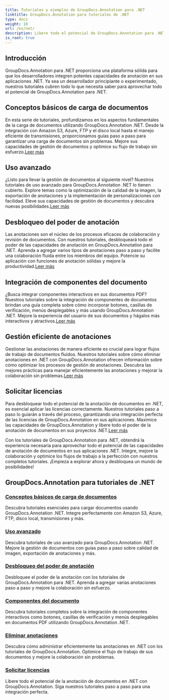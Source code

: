 ```yaml
---
title: Tutoriales y ejemplos de GroupDocs.Annotation para .NET
linktitle: GroupDocs.Annotation para tutoriales de .NET
type: docs
weight: 10
url: /es/net/
description: Libere todo el potencial de GroupDocs.Annotation para .NET con nuestros tutoriales. Integre, mejore la colaboración y agilice los flujos de trabajo a la perfección.
is_root: true
---
```

## Introducción

GroupDocs.Annotation para .NET proporciona una plataforma sólida para que los desarrolladores integren potentes capacidades de anotación en sus aplicaciones .NET. Ya sea un desarrollador principiante o experimentado, nuestros tutoriales cubren todo lo que necesita saber para aprovechar todo el potencial de GroupDocs.Annotation para .NET.

## Conceptos básicos de carga de documentos
 En esta serie de tutoriales, profundizamos en los aspectos fundamentales de la carga de documentos utilizando GroupDocs.Annotation .NET. Desde la integración con Amazon S3, Azure, FTP y el disco local hasta el manejo eficiente de transmisiones, proporcionamos guías paso a paso para garantizar una carga de documentos sin problemas. Mejore sus capacidades de gestión de documentos y optimice su flujo de trabajo sin esfuerzo.[Leer más](./document-loading-essentials/)

## Uso avanzado
¿Listo para llevar la gestión de documentos al siguiente nivel? Nuestros tutoriales de uso avanzado para GroupDocs.Annotation .NET lo tienen cubierto. Explore temas como la optimización de la calidad de la imagen, la exportación de anotaciones y la implementación de personalizaciones con facilidad. Eleve sus capacidades de gestión de documentos y descubra nuevas posibilidades.[Leer más](./advanced-usage/)

## Desbloqueo del poder de anotación
 Las anotaciones son el núcleo de los procesos eficaces de colaboración y revisión de documentos. Con nuestros tutoriales, desbloqueará todo el poder de las capacidades de anotación en GroupDocs.Annotation para .NET. Aprenda a agregar varios tipos de anotaciones paso a paso y facilite una colaboración fluida entre los miembros del equipo. Potencie su aplicación con funciones de anotación sólidas y mejore la productividad.[Leer más](./unlocking-annotation-power/)

## Integración de componentes del documento
¿Busca integrar componentes interactivos en sus documentos PDF? Nuestros tutoriales sobre la integración de componentes de documentos brindan una guía completa sobre cómo incorporar botones, casillas de verificación, menús desplegables y más usando GroupDocs.Annotation .NET. Mejore la experiencia del usuario de sus documentos y hágalos más interactivos y atractivos.[Leer más](./document-components/)

## Gestión eficiente de anotaciones
 Gestionar las anotaciones de manera eficiente es crucial para lograr flujos de trabajo de documentos fluidos. Nuestros tutoriales sobre cómo eliminar anotaciones en .NET con GroupDocs.Annotation ofrecen información sobre cómo optimizar los procesos de gestión de anotaciones. Descubra las mejores prácticas para manejar eficientemente las anotaciones y mejorar la colaboración sin problemas.[Leer más](./removing-annotations/)

## Solicitar licencias
Para desbloquear todo el potencial de la anotación de documentos en .NET, es esencial aplicar las licencias correctamente. Nuestros tutoriales paso a paso lo guiarán a través del proceso, garantizando una integración perfecta de las licencias de GroupDocs.Annotation en sus aplicaciones. Maximice las capacidades de GroupDocs.Annotation y libere todo el poder de la anotación de documentos en sus proyectos .NET.[Leer más](./applying-licenses/)

Con los tutoriales de GroupDocs.Annotation para .NET, obtendrá la experiencia necesaria para aprovechar todo el potencial de las capacidades de anotación de documentos en sus aplicaciones .NET. Integre, mejore la colaboración y optimice los flujos de trabajo a la perfección con nuestros completos tutoriales. ¡Empieza a explorar ahora y desbloquea un mundo de posibilidades!
## GroupDocs.Annotation para tutoriales de .NET
### [Conceptos básicos de carga de documentos](./document-loading-essentials/)
Descubra tutoriales esenciales para cargar documentos usando GroupDocs.Annotation .NET. Integre perfectamente con Amazon S3, Azure, FTP, disco local, transmisiones y más.
### [Uso avanzado](./advanced-usage/)
Descubra tutoriales de uso avanzado para GroupDocs.Annotation .NET. Mejore la gestión de documentos con guías paso a paso sobre calidad de imagen, exportación de anotaciones y más.
### [Desbloqueo del poder de anotación](./unlocking-annotation-power/)
Desbloquee el poder de la anotación con los tutoriales de GroupDocs.Annotation para .NET. Aprenda a agregar varias anotaciones paso a paso y mejore la colaboración sin esfuerzo.
### [Componentes del documento](./document-components/)
Descubra tutoriales completos sobre la integración de componentes interactivos como botones, casillas de verificación y menús desplegables en documentos PDF utilizando GroupDocs.Annotation .NET.
### [Eliminar anotaciones](./removing-annotations/)
Descubra cómo administrar eficientemente las anotaciones en .NET con los tutoriales de GroupDocs.Annotation. Optimice el flujo de trabajo de sus documentos y mejore la colaboración sin problemas.
### [Solicitar licencias](./applying-licenses/)
Libere todo el potencial de la anotación de documentos en .NET con GroupDocs.Annotation. Siga nuestros tutoriales paso a paso para una integración perfecta.